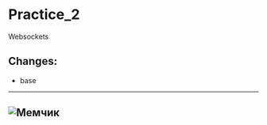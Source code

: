 # Practice_2
Websockets

## Changes:
- base
---
![Мемчик](https://images3.memedroid.com/images/UPLOADED56/644a4e70c8639.jpeg "Мемчик")
---